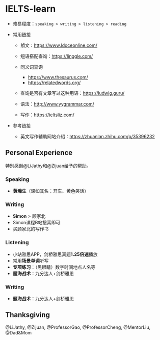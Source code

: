# IELTS-learn

* 难易程度：`speaking > writing > listening > reading`
* 常用链接
  *  朗文：https://www.ldoceonline.com/
  *  短语搭配查询：https://linggle.com/
  *  同义词查询
     *  https://www.thesaurus.com/
     *  https://relatedwords.org/
  *  查询是否有文章写过这种用语：https://ludwig.guru/
  *  语法：http://www.yygrammar.com/
  
  * 写作：https://ieltsliz.com/
  
* 参考链接

  * 英文写作辅助网站介绍：https://zhuanlan.zhihu.com/p/35396232



## Personal Experience

特别感谢@LiJathy和@Zljuan给予的帮助。

### Speaking

* **黄瀚生**（课如其名：开车、黄色笑话）

### Writing

* **Simon** > 顾家北
* Simon课程B站搜索即可 
* 买顾家北的写作书

### Listening

* 小站雅思APP，剑桥雅思真题**1.25倍速**播放
* 常用**场景单词**听写
* **专项练习**：（黑眼睛）数字时间地点人名等
* **题海战术**：九分达人+剑桥雅思

### Writing

* **题海战术**：九分达人+剑桥雅思



## Thanksgiving

@LiJathy, @Zljuan, @ProfessorGao, @ProfessorCheng, @MentorLiu, @Dad&Mom

